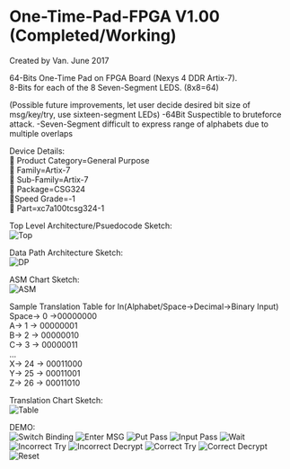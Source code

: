 # One-Time-Pad-FPGA V1.00 (Completed/Working)
Created by Van. June 2017 

64-Bits One-Time Pad on FPGA Board (Nexys 4 DDR Artix-7). <br />
8-Bits for each of the 8 Seven-Segment LEDS. (8x8=64) <br />

(Possible future improvements, let user decide desired bit size of msg/key/try, use sixteen-segment LEDs)
-64Bit Suspectible to bruteforce attack.
-Seven-Segment difficult to express range of alphabets due to multiple overlaps

Device Details:<br />
 Product Category=General Purpose <br />
 Family=Artix-7 <br />
 Sub-Family=Artix-7 <br />
 Package=CSG324 <br />
Speed Grade=-1 <br />
 Part=xc7a100tcsg324-1 <br />

Top Level Architecture/Psuedocode Sketch: <br />
![Top](/demo/12.png)

Data Path Architecture Sketch: <br />
![DP](/demo/11.png)

ASM Chart Sketch:<br />
![ASM](/demo/13.png)

Sample Translation Table for In(Alphabet/Space->Decimal->Binary Input)<br />
Space-> 0 ->00000000<br />
A-> 1 -> 00000001<br />
B-> 2 -> 00000010<br />
C-> 3 -> 00000011<br />
...<br />
X-> 24 -> 00011000<br />
Y-> 25 -> 00011001<br />
Z-> 26 -> 00011010<br />

Translation Chart Sketch:<br />
![Table](/demo/14.png)

DEMO:<br />
![Switch Binding](/demo/1.png)
![Enter MSG](/demo/2.JPG)
![Put Pass](/demo/3.JPG)
![Input Pass](/demo/4.JPG)
![Wait](/demo/5.JPG)
![Incorrect Try](/demo/6.JPG)
![Incorrect Decrypt](/demo/7.JPG)
![Correct Try](/demo/8.JPG)
![Correct Decrypt](/demo/9.JPG)
![Reset](/demo/10.JPG)
